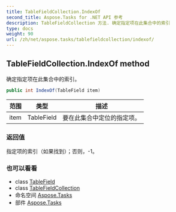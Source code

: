 ```yaml
---
title: TableFieldCollection.IndexOf
second_title: Aspose.Tasks for .NET API 参考
description: TableFieldCollection 方法. 确定指定项在此集合中的索引
type: docs
weight: 90
url: /zh/net/aspose.tasks/tablefieldcollection/indexof/
---
```

## TableFieldCollection.IndexOf method

确定指定项在此集合中的索引。

```csharp
public int IndexOf(TableField item)
```

| 范围 | 类型 | 描述 |
| --- | --- | --- |
| item | TableField | 要在此集合中定位的指定项。 |

### 返回值

指定项的索引（如果找到）；否则，-1。

### 也可以看看

* class [TableField](../../tablefield/)
* class [TableFieldCollection](../)
* 命名空间 [Aspose.Tasks](../../tablefieldcollection/)
* 部件 [Aspose.Tasks](../../../)


